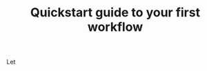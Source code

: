 ﻿---
title: "Quickstart guide to your first workflow"
toc: true
tag: developers
category: "Workflow"
---
Let